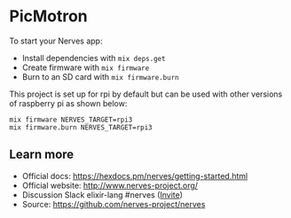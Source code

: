 # PicMotron

To start your Nerves app:

  * Install dependencies with `mix deps.get`
  * Create firmware with `mix firmware`
  * Burn to an SD card with `mix firmware.burn`

This project is set up for rpi by default but can be used with other versions of raspberry pi as shown below:

```
mix firmware NERVES_TARGET=rpi3
mix firmware.burn NERVES_TARGET=rpi3  
```

## Learn more

  * Official docs: https://hexdocs.pm/nerves/getting-started.html
  * Official website: http://www.nerves-project.org/
  * Discussion Slack elixir-lang #nerves ([Invite](https://elixir-slackin.herokuapp.com/))
  * Source: https://github.com/nerves-project/nerves
